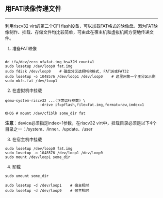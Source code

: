 ## 用FAT映像传递文件<a name="sectionfatfs"></a>
---

利用riscv32 virt的第二个CFI flash设备，可以加载FAT格式的映像盘。因为FAT映像制作、挂载、存储文件均比较简单，可由此在宿主机和虚拟机间方便地传递文件。

1. 准备FAT映像
```

dd if=/dev/zero of=fat.img bs=32M count=1
sudo losetup /dev/loop0 fat.img
sudo fdisk /dev/loop0    # 磁盘分区选择MBR格式, FAT16或FAT32
sudo losetup -o 1048576 /dev/loop1 /dev/loop0    # 这里用第一个主分区示例
sudo mkfs.fat /dev/loop1
```

2. 在虚拟机中挂载
```
qemu-system-riscv32 ...(正常运行参数) \
                -drive if=pflash,file=fat.img,format=raw,index=1

OHOS # mount /dev/cfiblk some_dir fat  
```

**注意**：device必须指定index=1参数，在riscv32 virt中，挂载目录必须是以下4个目录之一：/system、/inner、/update、/user

3. 在宿主机中挂载
```
sudo losetup /dev/loop0 fat.img
sudo losetup -o 1048576 /dev/loop1 /dev/loop0
sudo mount /dev/loop1 some_dir
```

4. 缷载
```
sudo umount some_dir

sudo losetup -d /dev/loop1    # 宿主机时
sudo losetup -d /dev/loop0    # 宿主机时
```


